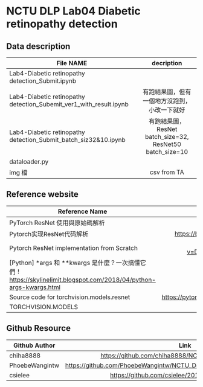# NCTU DLP Lab04 Diabetic retinopathy detection

## Data description

| File NAME                                              | decription                  |
| -------------------------------------------------------|:---------------------------:|
| Lab4-Diabetic retinopathy detection_Submit.ipynb |          |
| Lab4-Diabetic retinopathy detection_Subemit_ver1_with_result.ipynb | 有跑結果圖，但有一個地方沒跑到，小改一下就好         |
| Lab4-Diabetic retinopathy detection_Submit_batch_siz32&10.ipynb | 有跑結果圖，ResNet batch_size=32, ResNet50 batch_size=10         |
| dataloader.py                                          |                             |
| img 檔                                                 |csv from TA                  |


## Reference website
|  Reference Name                                     | Link             |
| ----------------------------------------------------|:-------------------------------------------------------------------------------------:|
|   PyTorch ResNet 使用與原始碼解析                   | https://iter01.com/525623.html                                    |
|   Pytorch实现ResNet代码解析                         | https://blog.csdn.net/qq_31347869/article/details/100566719                          |
|   Pytorch ResNet implementation from Scratch        | https://www.youtube.com/watch?v=DkNIBBBvcPs&t=349s&ab_channel=AladdinPersson          |
|   [Python] *args 和 **kwargs 是什麼？一次搞懂它們！   https://skylinelimit.blogspot.com/2018/04/python-args-kwargs.html  |
|   Source code for torchvision.models.resnet         | https://pytorch.org/docs/0.4.0/_modules/torchvision/models/resnet.html                |
|   TORCHVISION.MODELS                                | https://pytorch.org/vision/stable/models.html                |


##  Github Resource
|  Github Author                  | Link             |
| --------------------------------|:-------------------------------------------------------------------------------------:|
|   chiha8888                      | https://github.com/chiha8888/NCTU_DLP/tree/master/lab3                                |
|   PhoebeWangintw                   | https://github.com/PhoebeWangintw/NCTU_Deep_Learning_2019/tree/master/HW3            |
|   csielee                          | https://github.com/csielee/2019DL/tree/master/lab3        |
